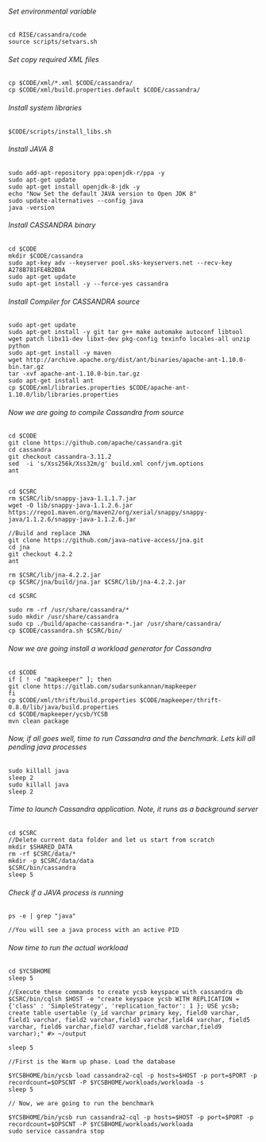 
###### Set environmental variable
```
cd RISE/cassandra/code
source scripts/setvars.sh
```

###### Set copy required XML files

```
cp $CODE/xml/*.xml $CODE/cassandra/
cp $CODE/xml/build.properties.default $CODE/cassandra/
```

###### Install system libraries
```
$CODE/scripts/install_libs.sh
```

###### Install JAVA 8

```
sudo add-apt-repository ppa:openjdk-r/ppa -y
sudo apt-get update
sudo apt-get install openjdk-8-jdk -y
echo "Now Set the default JAVA version to Open JDK 8"
sudo update-alternatives --config java
java -version
```

###### Install CASSANDRA binary
```
cd $CODE	
mkdir $CODE/cassandra
sudo apt-key adv --keyserver pool.sks-keyservers.net --recv-key A278B781FE4B2BDA
sudo apt-get update
sudo apt-get install -y --force-yes cassandra
```

###### Install Compiler for CASSANDRA source
```
sudo apt-get update
sudo apt-get install -y git tar g++ make automake autoconf libtool  wget patch libx11-dev libxt-dev pkg-config texinfo locales-all unzip python
sudo apt-get install -y maven
wget http://archive.apache.org/dist/ant/binaries/apache-ant-1.10.0-bin.tar.gz
tar -xvf apache-ant-1.10.0-bin.tar.gz
sudo apt-get install ant
cp $CODE/xml/libraries.properties $CODE/apache-ant-1.10.0/lib/libraries.properties
```

###### Now we are going to compile Cassandra from source 

```
cd $CODE
git clone https://github.com/apache/cassandra.git
cd cassandra
git checkout cassandra-3.11.2 
sed  -i 's/Xss256k/Xss32m/g' build.xml conf/jvm.options
ant


cd $CSRC
rm $CSRC/lib/snappy-java-1.1.1.7.jar
wget -O lib/snappy-java-1.1.2.6.jar https://repo1.maven.org/maven2/org/xerial/snappy/snappy-java/1.1.2.6/snappy-java-1.1.2.6.jar

//Build and replace JNA
git clone https://github.com/java-native-access/jna.git
cd jna
git checkout 4.2.2
ant

rm $CSRC/lib/jna-4.2.2.jar
cp $CSRC/jna/build/jna.jar $CSRC/lib/jna-4.2.2.jar

cd $CSRC

sudo rm -rf /usr/share/cassandra/*
sudo mkdir /usr/share/cassandra
sudo cp ./build/apache-cassandra-*.jar /usr/share/cassandra/
cp $CODE/cassandra.sh $CSRC/bin/
```

###### Now we are going install a workload generator for Cassandra

```
cd $CODE
if [ ! -d "mapkeeper" ]; then
git clone https://gitlab.com/sudarsunkannan/mapkeeper
fi
cp $CODE/xml/thrift/build.properties $CODE/mapkeeper/thrift-0.8.0/lib/java/build.properties
cd $CODE/mapkeeper/ycsb/YCSB
mvn clean package
```

###### Now, if all goes well, time to run Cassandra and the benchmark. Lets kill all pending java processes
```
sudo killall java
sleep 2
sudo killall java
sleep 2
```

###### Time to launch Cassandra application. Note, it runs as a background server
```
cd $CSRC
//Delete current data folder and let us start from scratch
mkdir $SHARED_DATA
rm -rf $CSRC/data/*
mkdir -p $CSRC/data/data
$CSRC/bin/cassandra
sleep 5
```

###### Check if a JAVA process is running
```
ps -e | grep "java"

//You will see a java process with an active PID
```


###### Now time to run the actual workload

```
cd $YCSBHOME
sleep 5

//Execute these commands to create ycsb keyspace with cassandra db
$CSRC/bin/cqlsh $HOST -e "create keyspace ycsb WITH REPLICATION = {'class' : 'SimpleStrategy', 'replication_factor': 1 }; USE ycsb; create table usertable (y_id varchar primary key, field0 varchar, field1 varchar, field2 varchar,field3 varchar,field4 varchar, field5 varchar, field6 varchar,field7 varchar,field8 varchar,field9 varchar);" #> ~/output

sleep 5

//First is the Warm up phase. Load the database

$YCSBHOME/bin/ycsb load cassandra2-cql -p hosts=$HOST -p port=$PORT -p recordcount=$OPSCNT -P $YCSBHOME/workloads/workloada -s
sleep 5

// Now, we are going to run the benchmark
        
$YCSBHOME/bin/ycsb run cassandra2-cql -p hosts=$HOST -p port=$PORT -p recordcount=$OPSCNT -P $YCSBHOME/workloads/workloada
sudo service cassandra stop
```








